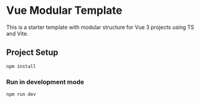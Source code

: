 # Vue Modular Template

This is a starter template with modular structure for Vue 3 projects using TS and Vite.

## Project Setup

```sh
npm install
```

### Run in development mode

```sh
npm run dev
```

